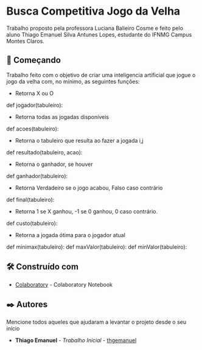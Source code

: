 # Busca Competitiva Jogo da Velha

Trabalho proposto pela professora Luciana Balieiro Cosme e feito pelo aluno Thiago Emanuel Silva Antunes Lopes, estudante do IFNMG Campus Montes Claros.

## 🚀 Começando

Trabalho feito com o objetivo de criar uma inteligencia artificial que jogue o jogo da velha com, no mínimo, as seguintes funções:

* Retorna X ou O

def jogador(tabuleiro):

* Retorna todas as jogadas disponíveis

def acoes(tabuleiro):

* Retorna o tabuleiro que resulta ao fazer a jogada i,j

def resultado(tabuleiro, acao):

* Retorna o ganhador, se houver

def ganhador(tabuleiro):

* Retorna Verdadeiro se o jogo acabou, Falso caso contrário

def final(tabuleiro):

* Retorna 1 se X ganhou, -1 se 0 ganhou, 0 caso contrário.

def custo(tabuleiro):

* Retorna a jogada ótima para o jogador atual

def minimax(tabuleiro):
def maxValor(tabuleiro):
def minValor(tabuleiro):

## 🛠️ Construído com

* [Colaboratory](https://research.google.com/colaboratory/) - Colaboratory Notebook

## ✒️ Autores

Mencione todos aqueles que ajudaram a levantar o projeto desde o seu início

* **Thiago Emanuel** - *Trabalho Inicial* - [thgemanuel](https://github.com/thgemanuel)
